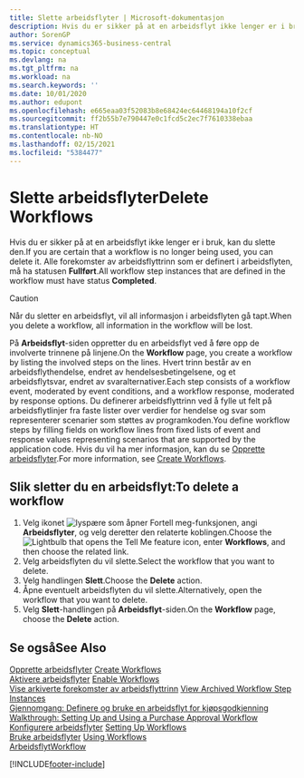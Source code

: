 ```yaml
---
title: Slette arbeidsflyter | Microsoft-dokumentasjon
description: Hvis du er sikker på at en arbeidsflyt ikke lenger er i bruk, kan du slette den. Alle forekomster av arbeidsflyttrinn som er definert i arbeidsflyten, må ha statusen **Fullført**.
author: SorenGP
ms.service: dynamics365-business-central
ms.topic: conceptual
ms.devlang: na
ms.tgt_pltfrm: na
ms.workload: na
ms.search.keywords: ''
ms.date: 10/01/2020
ms.author: edupont
ms.openlocfilehash: e665eaa03f52083b8e68424ec64468194a10f2cf
ms.sourcegitcommit: ff2b55b7e790447e0c1fcd5c2ec7f7610338ebaa
ms.translationtype: HT
ms.contentlocale: nb-NO
ms.lasthandoff: 02/15/2021
ms.locfileid: "5384477"
---
```

# <a name="delete-workflows"></a><span data-ttu-id="9755c-104">Slette arbeidsflyter</span><span class="sxs-lookup"><span data-stu-id="9755c-104">Delete Workflows</span></span>
<span data-ttu-id="9755c-105">Hvis du er sikker på at en arbeidsflyt ikke lenger er i bruk, kan du slette den.</span><span class="sxs-lookup"><span data-stu-id="9755c-105">If you are certain that a workflow is no longer being used, you can delete it.</span></span> <span data-ttu-id="9755c-106">Alle forekomster av arbeidsflyttrinn som er definert i arbeidsflyten, må ha statusen **Fullført**.</span><span class="sxs-lookup"><span data-stu-id="9755c-106">All workflow step instances that are defined in the workflow must have status **Completed**.</span></span>  

> [!CAUTION]  
>  <span data-ttu-id="9755c-107">Når du sletter en arbeidsflyt, vil all informasjon i arbeidsflyten gå tapt.</span><span class="sxs-lookup"><span data-stu-id="9755c-107">When you delete a workflow, all information in the workflow will be lost.</span></span>  

 <span data-ttu-id="9755c-108">På **Arbeidsflyt**-siden oppretter du en arbeidsflyt ved å føre opp de involverte trinnene på linjene.</span><span class="sxs-lookup"><span data-stu-id="9755c-108">On the **Workflow** page, you create a workflow by listing the involved steps on the lines.</span></span> <span data-ttu-id="9755c-109">Hvert trinn består av en arbeidsflythendelse, endret av hendelsesbetingelsene, og et arbeidsflytsvar, endret av svaralternativer.</span><span class="sxs-lookup"><span data-stu-id="9755c-109">Each step consists of a workflow event, moderated by event conditions, and a workflow response, moderated by response options.</span></span> <span data-ttu-id="9755c-110">Du definerer arbeidsflyttrinn ved å fylle ut felt på arbeidsflytlinjer fra faste lister over verdier for hendelse og svar som representerer scenarier som støttes av programkoden.</span><span class="sxs-lookup"><span data-stu-id="9755c-110">You define workflow steps by filling fields on workflow lines from fixed lists of event and response values representing scenarios that are supported by the application code.</span></span> <span data-ttu-id="9755c-111">Hvis du vil ha mer informasjon, kan du se [Opprette arbeidsflyter](across-how-to-create-workflows.md).</span><span class="sxs-lookup"><span data-stu-id="9755c-111">For more information, see [Create Workflows](across-how-to-create-workflows.md).</span></span>  

## <a name="to-delete-a-workflow"></a><span data-ttu-id="9755c-112">Slik sletter du en arbeidsflyt:</span><span class="sxs-lookup"><span data-stu-id="9755c-112">To delete a workflow</span></span>  
1.  <span data-ttu-id="9755c-113">Velg ikonet ![lyspære som åpner Fortell meg-funksjonen](media/ui-search/search_small.png "Fortell hva du vil gjøre"), angi **Arbeidsflyter**, og velg deretter den relaterte koblingen.</span><span class="sxs-lookup"><span data-stu-id="9755c-113">Choose the ![Lightbulb that opens the Tell Me feature](media/ui-search/search_small.png "Tell me what you want to do") icon, enter **Workflows**, and then choose the related link.</span></span>  
2.  <span data-ttu-id="9755c-114">Velg arbeidsflyten du vil slette.</span><span class="sxs-lookup"><span data-stu-id="9755c-114">Select the workflow that you want to delete.</span></span>  
3.  <span data-ttu-id="9755c-115">Velg handlingen **Slett**.</span><span class="sxs-lookup"><span data-stu-id="9755c-115">Choose the **Delete** action.</span></span>  
4.  <span data-ttu-id="9755c-116">Åpne eventuelt arbeidsflyten du vil slette.</span><span class="sxs-lookup"><span data-stu-id="9755c-116">Alternatively, open the workflow that you want to delete.</span></span>  
5.  <span data-ttu-id="9755c-117">Velg **Slett**-handlingen på **Arbeidsflyt**-siden.</span><span class="sxs-lookup"><span data-stu-id="9755c-117">On the **Workflow** page, choose the **Delete** action.</span></span>  

## <a name="see-also"></a><span data-ttu-id="9755c-118">Se også</span><span class="sxs-lookup"><span data-stu-id="9755c-118">See Also</span></span>  
 <span data-ttu-id="9755c-119">[Opprette arbeidsflyter](across-how-to-create-workflows.md) </span><span class="sxs-lookup"><span data-stu-id="9755c-119">[Create Workflows](across-how-to-create-workflows.md) </span></span>  
 <span data-ttu-id="9755c-120">[Aktivere arbeidsflyter](across-how-to-enable-workflows.md) </span><span class="sxs-lookup"><span data-stu-id="9755c-120">[Enable Workflows](across-how-to-enable-workflows.md) </span></span>  
 <span data-ttu-id="9755c-121">[Vise arkiverte forekomster av arbeidsflyttrinn](across-how-to-view-archived-workflow-step-instances.md) </span><span class="sxs-lookup"><span data-stu-id="9755c-121">[View Archived Workflow Step Instances](across-how-to-view-archived-workflow-step-instances.md) </span></span>  
 <span data-ttu-id="9755c-122">[Gjennomgang: Definere og bruke en arbeidsflyt for kjøpsgodkjenning](walkthrough-setting-up-and-using-a-purchase-approval-workflow.md) </span><span class="sxs-lookup"><span data-stu-id="9755c-122">[Walkthrough: Setting Up and Using a Purchase Approval Workflow](walkthrough-setting-up-and-using-a-purchase-approval-workflow.md) </span></span>  
 <span data-ttu-id="9755c-123">[Konfigurere arbeidsflyter](across-set-up-workflows.md) </span><span class="sxs-lookup"><span data-stu-id="9755c-123">[Setting Up Workflows](across-set-up-workflows.md) </span></span>  
 <span data-ttu-id="9755c-124">[Bruke arbeidsflyter](across-use-workflows.md) </span><span class="sxs-lookup"><span data-stu-id="9755c-124">[Using Workflows](across-use-workflows.md) </span></span>  
 [<span data-ttu-id="9755c-125">Arbeidsflyt</span><span class="sxs-lookup"><span data-stu-id="9755c-125">Workflow</span></span>](across-workflow.md)   


[!INCLUDE[footer-include](includes/footer-banner.md)]